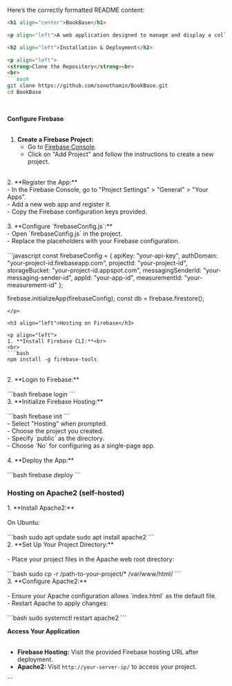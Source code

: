 Here’s the correctly formatted README content:

```markdown
<h1 align="center">BookBase</h1>

<p align="left">A web application designed to manage and display a collection of books. This application uses Firebase and Firestore as the backend database for storing book metadata, including titles, authors, cover images, blurbs, and more. The frontend is built using standard web technologies: HTML, CSS, and JavaScript. The application is responsive, allowing it to display properly across various device sizes.</p>

<h2 align="left">Installation & Deployment</h2>

<p align="left">
<strong>Clone the Repository</strong><br>
<br>
```bash
git clone https://github.com/sonothamin/BookBase.git
cd BookBase
```
<br>

<strong>Configure Firebase</strong><br>
<br>
1. **Create a Firebase Project:**<br>
   - Go to [Firebase Console](https://console.firebase.google.com/).<br>
   - Click on "Add Project" and follow the instructions to create a new project.<br>
<br>
2. **Register the App:**<br>
   - In the Firebase Console, go to "Project Settings" > "General" > "Your Apps".<br>
   - Add a new web app and register it.<br>
   - Copy the Firebase configuration keys provided.<br>
<br>
3. **Configure `firebaseConfig.js`:**<br>
   - Open `firebaseConfig.js` in the project.<br>
   - Replace the placeholders with your Firebase configuration.<br>
<br>
   ```javascript
   const firebaseConfig = {
       apiKey: "your-api-key",
       authDomain: "your-project-id.firebaseapp.com",
       projectId: "your-project-id",
       storageBucket: "your-project-id.appspot.com",
       messagingSenderId: "your-messaging-sender-id",
       appId: "your-app-id",
       measurementId: "your-measurement-id"
   };

   firebase.initializeApp(firebaseConfig);
   const db = firebase.firestore();
   ```
</p>

<h3 align="left">Hosting on Firebase</h3>

<p align="left">
1. **Install Firebase CLI:**<br>
<br>
   ```bash
   npm install -g firebase-tools
   ```
<br>
2. **Login to Firebase:**<br>
<br>
   ```bash
   firebase login
   ```
<br>
3. **Initialize Firebase Hosting:**<br>
<br>
   ```bash
   firebase init
   ```
<br>
   - Select "Hosting" when prompted.<br>
   - Choose the project you created.<br>
   - Specify `public` as the directory.<br>
   - Choose `No` for configuring as a single-page app.<br>
<br>
4. **Deploy the App:**<br>
<br>
   ```bash
   firebase deploy
   ```
</p>

<h3 align="left">Hosting on Apache2 (self-hosted)</h3>

<p align="left">
1. **Install Apache2:**<br>
<br>
   On Ubuntu:<br>
<br>
   ```bash
   sudo apt update
   sudo apt install apache2
   ```
<br>
2. **Set Up Your Project Directory:**<br>
<br>
   - Place your project files in the Apache web root directory:<br>
<br>
   ```bash
   sudo cp -r /path-to-your-project/* /var/www/html/
   ```
<br>
3. **Configure Apache2:**<br>
<br>
   - Ensure your Apache configuration allows `index.html` as the default file.<br>
   - Restart Apache to apply changes:<br>
<br>
   ```bash
   sudo systemctl restart apache2
   ```
<br>

<strong>Access Your Application</strong><br>
<br>
- **Firebase Hosting:** Visit the provided Firebase hosting URL after deployment.<br>
- **Apache2:** Visit `http://your-server-ip/` to access your project.
</p>
```
